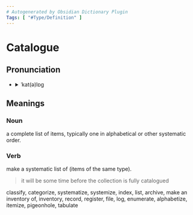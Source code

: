 ```yaml
---
# Autogenerated by Obsidian Dictionary Plugin
Tags: [ "#Type/Definition" ]
---
```


# Catalogue

## Pronunciation

- <details><summary>ˈkat(ə)lɒɡ</summary><audio controls><source src="//ssl.gstatic.com/dictionary/static/sounds/20200429/catalogue--_gb_1.mp3"></audio></details>

## Meanings

### Noun

a complete list of items, typically one in alphabetical or other systematic order.

### Verb

make a systematic list of (items of the same type).

> it will be some time before the collection is fully catalogued

classify, categorize, systematize, systemize, index, list, archive, make an inventory of, inventory, record, register, file, log, enumerate, alphabetize, itemize, pigeonhole, tabulate


